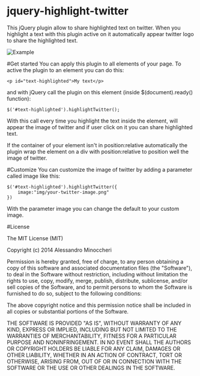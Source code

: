 jquery-highlight-twitter
========================

This jQuery plugin allow to share highlighted text on twitter.
When you highlight a text with this plugin active on it automatically appear twitter logo to share the highlighted text.

![Example](http://www.alessandrominoccheri.com/wp-content/uploads/2015/01/jquery-highlight-twitter.png)

#Get started
You can apply this plugin to all elements of your page. 
To active the plugin to an element you can do this:

```
<p id="text-highlighted">My text</p>
```
and with jQuery call the plugin on this element (inside $(document).ready() function):

```
$('#text-highlighted').highlightTwitter();
```  

With this call every time you highlight the text inside the element, will appear the image of twitter and if user click on it you can share highlighted text.

If the container of your element isn't in position:relative automatically the plugin wrap the element on a div with position:relative to position well the image of twitter.

#Customize
You can customize the image of twitter by adding a parameter called image like this:
```
$('#text-highlighted').highlightTwitter({
	image:"img/your-twitter-image.png"
})
```

With the parameter image you can change the default to your custom image.

#License

The MIT License (MIT)

Copyright (c) 2014 Alessandro Minoccheri

Permission is hereby granted, free of charge, to any person obtaining a copy of this software and associated documentation files (the "Software"), to deal in the Software without restriction, including without limitation the rights to use, copy, modify, merge, publish, distribute, sublicense, and/or sell copies of the Software, and to permit persons to whom the Software is furnished to do so, subject to the following conditions:

The above copyright notice and this permission notice shall be included in all copies or substantial portions of the Software.

THE SOFTWARE IS PROVIDED "AS IS", WITHOUT WARRANTY OF ANY KIND, EXPRESS OR IMPLIED, INCLUDING BUT NOT LIMITED TO THE WARRANTIES OF MERCHANTABILITY, FITNESS FOR A PARTICULAR PURPOSE AND NONINFRINGEMENT. IN NO EVENT SHALL THE AUTHORS OR COPYRIGHT HOLDERS BE LIABLE FOR ANY CLAIM, DAMAGES OR OTHER LIABILITY, WHETHER IN AN ACTION OF CONTRACT, TORT OR OTHERWISE, ARISING FROM, OUT OF OR IN CONNECTION WITH THE SOFTWARE OR THE USE OR OTHER DEALINGS IN THE SOFTWARE.
